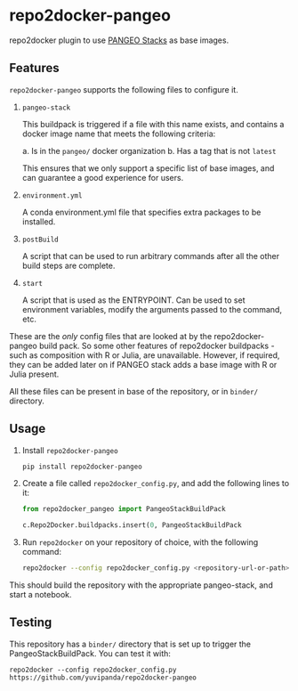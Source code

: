 # repo2docker-pangeo

repo2docker plugin to use [PANGEO Stacks](https://github.com/pangeo-data/pangeo-stacks)
as base images.

## Features

`repo2docker-pangeo` supports the following files to configure it.

1. `pangeo-stack`

   This buildpack is triggered if a file with this name exists, and contains
   a docker image name that meets the following criteria:

   a. Is in the `pangeo/` docker organization
   b. Has a tag that is not `latest`

   This ensures that we only support a specific list of base images, and
   can guarantee a good experience for users.

2. `environment.yml`

   A conda environment.yml file that specifies extra packages to be installed.

3. `postBuild`

   A script that can be used to run arbitrary commands after all the other
   build steps are complete.

4. `start`

   A script that is used as the ENTRYPOINT. Can be used to set environment
   variables, modify the arguments passed to the command, etc.

These are the *only* config files that are looked at by the repo2docker-pangeo
build pack. So some other features of repo2docker buildpacks - such as
composition with R or Julia, are unavailable. However, if required, they can
be added later on if PANGEO stack adds a base image with R or Julia present.

All these files can be present in base of the repository, or in `binder/`
directory.

## Usage

1. Install `repo2docker-pangeo`

   ```bash
   pip install repo2docker-pangeo
   ```

2. Create a file called `repo2docker_config.py`, and add the following lines
   to it:

   ```python
   from repo2docker_pangeo import PangeoStackBuildPack

   c.Repo2Docker.buildpacks.insert(0, PangeoStackBuildPack
   ```

3. Run `repo2docker` on your repository of choice, with the following command:

   ```bash
   repo2docker --config repo2docker_config.py <repository-url-or-path>
   ```

This should build the repository with the appropriate pangeo-stack,
and start a notebook.

## Testing

This repository has a `binder/` directory that is set up to trigger the
PangeoStackBuildPack. You can test it with:

```
repo2docker --config repo2docker_config.py https://github.com/yuvipanda/repo2docker-pangeo
```


